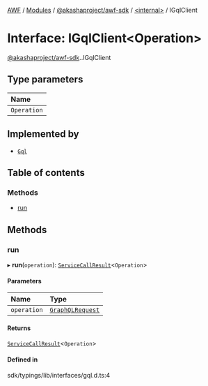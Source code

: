 [AWF](../README.md) / [Modules](../modules.md) / [@akashaproject/awf-sdk](../modules/akashaproject_awf_sdk.md) / [<internal\>](../modules/akashaproject_awf_sdk._internal_.md) / IGqlClient

# Interface: IGqlClient<Operation\>

[@akashaproject/awf-sdk](../modules/akashaproject_awf_sdk.md).[<internal>](../modules/akashaproject_awf_sdk._internal_.md).IGqlClient

## Type parameters

| Name |
| :------ |
| `Operation` |

## Implemented by

- [`Gql`](../classes/akashaproject_awf_sdk._internal_.Gql.md)

## Table of contents

### Methods

- [run](akashaproject_awf_sdk._internal_.IGqlClient.md#run)

## Methods

### run

▸ **run**(`operation`): [`ServiceCallResult`](../modules/akashaproject_awf_sdk._internal_.md#servicecallresult)<`Operation`\>

#### Parameters

| Name | Type |
| :------ | :------ |
| `operation` | [`GraphQLRequest`](akashaproject_awf_sdk._internal_.GraphQLRequest.md) |

#### Returns

[`ServiceCallResult`](../modules/akashaproject_awf_sdk._internal_.md#servicecallresult)<`Operation`\>

#### Defined in

sdk/typings/lib/interfaces/gql.d.ts:4
